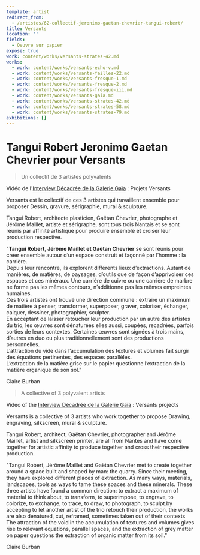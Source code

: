 ```yaml
---
template: artist
redirect_from:
  - /artistes/62-collectif-jeronimo-gaetan-chevrier-tangui-robert/
title: Versants
location: ''
fields:
  - Oeuvre sur papier
expose: true
work: content/works/versants-strates-42.md
works:
  - work: content/works/versants-echo-v.md
  - work: content/works/versants-failles-22.md
  - work: content/works/versants-fresque-1.md
  - work: content/works/versants-fresque-2.md
  - work: content/works/versants-fresque-iii.md
  - work: content/works/versants-gaia.md
  - work: content/works/versants-strates-42.md
  - work: content/works/versants-strates-58.md
  - work: content/works/versants-strates-79.md
exhibitions: []
---
```


# Tangui Robert Jeronimo Gaetan Chevrier pour Versants

> Un collectif de 3 artistes polyvalents

Vidéo de l'[Interview Décadrée de la Galerie Gaïa](https://www.youtube.com/watch?v=DxkvbjnGL4E "interview galerie gaia tangui robert jerome maillet gaetan chevrier") : Projets Versants

Versants est le collectif de ces 3 artistes qui travaillent ensemble pour proposer  Dessin, gravure, sérigraphie, mural & sculpture.

Tangui Robert, architecte plasticien, Gaëtan Chevrier, photographe et Jérôme Maillet, artiste et sérigraphe, sont tous trois Nantais et se sont réunis par affinité artistique pour produire ensemble et croiser leur production respective.

"**Tangui Robert, Jérôme Maillet et Gaëtan Chevrier** se sont réunis pour créer ensemble autour d’un espace construit et façonné par l’homme : la carrière.\
Depuis leur rencontre, ils explorent différents lieux d’extractions. Autant de manières, de matières, de paysages, d’outils que de façon d’apprivoiser ces espaces et ces minéraux. Une carrière de cuivre ou une carrière de marbre ne forme pas les mêmes contours, n’additionne pas les mêmes empreintes humaines.\
Ces trois artistes ont trouvé une direction commune : extraire un maximum de matière à penser, transformer, superposer, graver, coloriser, échanger, calquer, dessiner, photographier, sculpter.\
En acceptant de laisser retoucher leur production par un autre des artistes du trio, les œuvres sont dénaturées elles aussi, coupées, recadrées, parfois sorties de leurs contextes. Certaines œuvres sont signées à trois mains, d’autres en duo ou plus traditionnellement sont des productions personnelles.\
L’attraction du vide dans l’accumulation des textures et volumes fait surgir des équations pertinentes, des espaces parallèles.\
L’extraction de la matière grise sur le papier questionne l’extraction de la matière organique de son sol."

Claire Burban

> A collective of 3 polyvalent artists

Video of the [Interview Décadrée de la Galerie Gaïa](https://www.youtube.com/watch?v=DxkvbjnGL4E "interview galerie gaia tangui robert jerome maillet gaetan chevrier") : Versants projects

Versants is a collective of 3 artists who work together to propose Drawing, engraving, silkscreen, mural & sculpture.

Tangui Robert, architect, Gaëtan Chevrier, photographer and Jérôme Maillet, artist and silkscreen printer, are all from Nantes and have come together for artistic affinity to produce together and cross their respective production.

"Tangui Robert, Jérôme Maillet and Gaëtan Chevrier met to create together around a space built and shaped by man: the quarry. Since their meeting, they have explored different places of extraction. As many ways, materials, landscapes, tools as ways to tame these spaces and these minerals. These three artists have found a common direction: to extract a maximum of material to think about, to transform, to superimpose, to engrave, to colorize, to exchange, to trace, to draw, to photograph, to sculpt.by accepting to let another artist of the trio retouch their production, the works are also denatured, cut, reframed, sometimes taken out of their contexts The attraction of the void in the accumulation of textures and volumes gives rise to relevant equations, parallel spaces, and the extraction of grey matter on paper questions the extraction of organic matter from its soil."

Claire Burban
